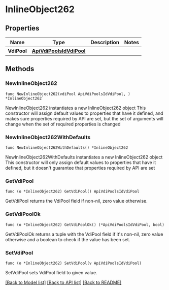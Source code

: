 # InlineObject262

## Properties

Name | Type | Description | Notes
------------ | ------------- | ------------- | -------------
**VdiPool** | [**ApiVdiPoolsIdVdiPool**](_api_vdi_pools__id__vdiPool.md) |  | 

## Methods

### NewInlineObject262

`func NewInlineObject262(vdiPool ApiVdiPoolsIdVdiPool, ) *InlineObject262`

NewInlineObject262 instantiates a new InlineObject262 object
This constructor will assign default values to properties that have it defined,
and makes sure properties required by API are set, but the set of arguments
will change when the set of required properties is changed

### NewInlineObject262WithDefaults

`func NewInlineObject262WithDefaults() *InlineObject262`

NewInlineObject262WithDefaults instantiates a new InlineObject262 object
This constructor will only assign default values to properties that have it defined,
but it doesn't guarantee that properties required by API are set

### GetVdiPool

`func (o *InlineObject262) GetVdiPool() ApiVdiPoolsIdVdiPool`

GetVdiPool returns the VdiPool field if non-nil, zero value otherwise.

### GetVdiPoolOk

`func (o *InlineObject262) GetVdiPoolOk() (*ApiVdiPoolsIdVdiPool, bool)`

GetVdiPoolOk returns a tuple with the VdiPool field if it's non-nil, zero value otherwise
and a boolean to check if the value has been set.

### SetVdiPool

`func (o *InlineObject262) SetVdiPool(v ApiVdiPoolsIdVdiPool)`

SetVdiPool sets VdiPool field to given value.



[[Back to Model list]](../README.md#documentation-for-models) [[Back to API list]](../README.md#documentation-for-api-endpoints) [[Back to README]](../README.md)


